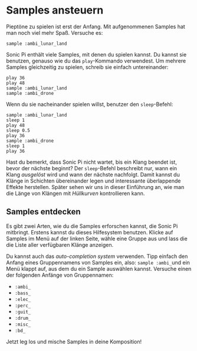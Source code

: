 # Samples ansteuern

Pieptöne zu spielen ist erst der Anfang. Mit aufgenommenen Samples hat man noch viel mehr Spaß. Versuche es:

```
sample :ambi_lunar_land
```

Sonic Pi enthält viele Samples, mit denen du spielen kannst. Du kannst sie benutzen, genauso wie du das `play`-Kommando verwendest. Um mehrere Samples gleichzeitig zu spielen, schreib sie einfach untereinander:

```
play 36
play 48
sample :ambi_lunar_land
sample :ambi_drone
```

Wenn du sie nacheinander spielen willst, benutzer den `sleep`-Befehl:

```
sample :ambi_lunar_land
sleep 1
play 48
sleep 0.5
play 36
sample :ambi_drone
sleep 1
play 36
```

Hast du bemerkt, dass Sonic Pi nicht wartet, bis ein Klang beendet ist, bevor der nächste beginnt? Der `sleep`-Befehl beschreibt nur, wann ein Klang *ausgelöst* wird und wann der nächste nachfolgt. Damit kannst du Klänge in Schichten übereinander legen und interessante überlappende Effekte herstellen. Später sehen wir uns in dieser Einführung an, wie man die Länge von Klängen mit *Hüllkurven* kontrollieren kann.

## Samples entdecken

Es gibt zwei Arten, wie du die Samples erforschen kannst, die Sonic Pi mitbringt. Erstens kannst du dieses Hilfesystem benutzen. Klicke auf Samples im Menü auf der linken Seite, wähle eine Gruppe aus und lass die die Liste aller verfügbaren Klänge anzeigen.

Du kannst auch das *auto-completion system* verwenden. Tipp einfach den Anfang eines Gruppennamens von Samples ein, also: `sample :ambi_`und ein Menü klappt auf, aus dem du ein Sample auswählen kannst. Versuche einen der folgenden Anfänge von Gruppennamen:

* `:ambi_` 
* `:bass_`
* `:elec_`
* `:perc_`
* `:guit_`
* `:drum_`
* `:misc_`
* `:bd_`

Jetzt leg los und mische Samples in deine Komposition!
